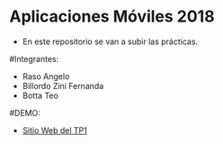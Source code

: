 # Aplicaciones Móviles 2018
- En este repositorio se van a subir las prácticas.

#Integrantes:
- Raso Angelo
- Billordo Zini Fernanda
- Botta Teo

#DEMO:
- [Sitio Web del TP1](aplicaciones-moviles-tp1.surge.sh)
